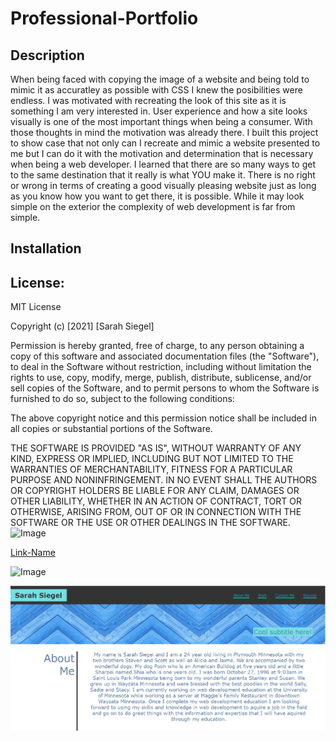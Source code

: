 # Professional-Portfolio

## Description

When being faced with copying the image of a website and being told to mimic it as accuratley as possible with CSS I knew the posibilities were endless. I was motivated with recreating the look of this site as it is something I am very interested in. User experience and how a site looks visually is one of the most important things when being a consumer. With those thoughts in mind the motivation was already there. I built this project to show case that not only can I recreate and mimic a website presented to me but I can do it with the motivation and determination that is necessary when being a web developer. I learned that there are so many ways to get to the same destination that it really is what YOU make it. There is no right or wrong in terms of creating a good visually pleasing website just as long as you know how you want to get there, it is possible. While it may look simple on the exterior the complexity of web development is far from simple.


## Installation

<!-- installed html -->
<!-- installed css -->
<!-- installed readme -->
<!-- installed images -->
<!-- installed reset -->
<!-- made layout of webpage in html -->
<!-- included tags, images, and alts -->
<!-- created css for each portion of the webpage -->
<!-- added colors to different texts, borders, areas, etc. -->
<!-- added borders, padding, margins, widths, etc. -->
<!-- changed direction for texts, images, borders, etc. -->
<!-- added different tags for better visuals (i.e hover, smooth scroll) -->
<!-- added links -->
<!-- added media queries -->
<!-- added comments -->
<!-- added license -->
<!-- added link to deployed application -->

## License:
MIT License

Copyright (c) [2021] [Sarah Siegel]

Permission is hereby granted, free of charge, to any person obtaining a copy
of this software and associated documentation files (the "Software"), to deal
in the Software without restriction, including without limitation the rights
to use, copy, modify, merge, publish, distribute, sublicense, and/or sell
copies of the Software, and to permit persons to whom the Software is
furnished to do so, subject to the following conditions:

The above copyright notice and this permission notice shall be included in all
copies or substantial portions of the Software.

THE SOFTWARE IS PROVIDED "AS IS", WITHOUT WARRANTY OF ANY KIND, EXPRESS OR
IMPLIED, INCLUDING BUT NOT LIMITED TO THE WARRANTIES OF MERCHANTABILITY,
FITNESS FOR A PARTICULAR PURPOSE AND NONINFRINGEMENT. IN NO EVENT SHALL THE
AUTHORS OR COPYRIGHT HOLDERS BE LIABLE FOR ANY CLAIM, DAMAGES OR OTHER
LIABILITY, WHETHER IN AN ACTION OF CONTRACT, TORT OR OTHERWISE, ARISING FROM,
OUT OF OR IN CONNECTION WITH THE SOFTWARE OR THE USE OR OTHER DEALINGS IN THE
SOFTWARE.
![Image](/image.png)

[Link-Name](https://sarsieg.github.io/Professional-Portfolio/)

![Image](/screenshot.png)

![Screenshot](/assets\images\screenshot.png)